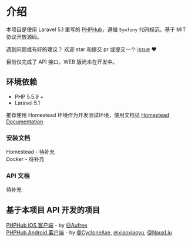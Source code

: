 # 介绍
本项目是使用 Laravel 5.1 重写的 [PHPHub](https://github.com/summerblue/phphub)，遵循 `Symfony` 代码规范。基于 MIT 协议开放源码。

遇到问题或有好的建议？ 欢迎 star 和提交 pr 或提交一个 [issue](https://github.com/NauxLiu/phphub-server/issues) ❤

目前仅完成了 API 接口，WEB 版尚未在开发中。

## 环境依赖
* PHP 5.5.9 +
* Laravel 5.1

推荐使用 Homestead 环境作为开发测试环境，使用文档见 [Homestead Documentation](http://laravel-china.org/docs/5.0/homestead)

### 安装文档
Homestead - 待补充  
Docker - 待补充  

### API 文档

待补充

## 基于本项目 API 开发的项目
[PHPHub iOS 客户端](https://github.com/Aufree/phphub-ios) - by [@Aufree](https://github.com/Aufree)  
[PHPHub Android 客户端](https://github.com/CycloneAxe/phphub-android) - by [@CycloneAxe](https://github.com/CycloneAxe), [@xiaoxiaoyu](https://github.com/xiaoxiaoyu), [@NauxLiu](https://github.com/NauxLiu)  
